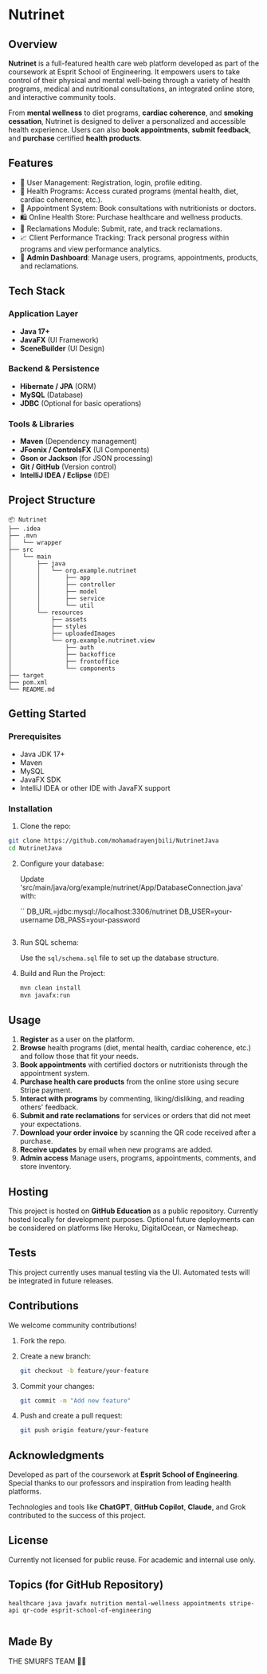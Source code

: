 # Nutrinet

## Overview

**Nutrinet** is a full-featured health care web platform developed as part of the coursework at Esprit School of Engineering.
It empowers users to take control of their physical and mental well-being through a variety of health programs, medical and nutritional consultations, an integrated online store, and interactive community tools.

From **mental wellness** to diet programs, **cardiac coherence**, and **smoking cessation**, Nutrinet is designed to deliver a personalized and accessible health experience. Users can also **book appointments**, **submit feedback**, and **purchase** certified **health products**.


## Features

* 👤 User Management: Registration, login, profile editing.
* 🧘 Health Programs: Access curated programs (mental health, diet, cardiac coherence, etc.).
* 📅 Appointment System: Book consultations with nutritionists or doctors.
* 🛍️ Online Health Store: Purchase healthcare and wellness products.
* 📨 Reclamations Module: Submit, rate, and track reclamations.
* 📈 Client Performance Tracking: Track personal progress within programs and view performance analytics.
* 🔐 **Admin Dashboard**: Manage users, programs, appointments, products, and reclamations.

## Tech Stack

### Application Layer

* **Java 17+**
* **JavaFX** (UI Framework)
* **SceneBuilder** (UI Design)

### Backend & Persistence

* **Hibernate / JPA** (ORM)
* **MySQL** (Database)
* **JDBC** (Optional for basic operations)

### Tools & Libraries

* **Maven** (Dependency management)
* **JFoenix / ControlsFX** (UI Components)
* **Gson or Jackson** (for JSON processing)
* **Git / GitHub** (Version control)
* **IntelliJ IDEA / Eclipse** (IDE)

## Project Structure

```
📦 Nutrinet
├── .idea
├── .mvn
│   └── wrapper
├── src
│   └── main
│       ├── java
│       │   └── org.example.nutrinet
│       │       ├── app
│       │       ├── controller
│       │       ├── model
│       │       ├── service
│       │       └── util
│       └── resources
│           ├── assets
│           ├── styles
│           ├── uploadedImages
│           └── org.example.nutrinet.view
│               ├── auth
│               ├── backoffice
│               ├── frontoffice
│               └── components
├── target
├── pom.xml
└── README.md
```

## Getting Started

### Prerequisites

- Java JDK 17+
- Maven
- MySQL
- JavaFX SDK
- IntelliJ IDEA or other IDE with JavaFX support

### Installation

1. Clone the repo:

```bash
git clone https://github.com/mohamadrayenjbili/NutrinetJava
cd NutrinetJava
```

2. Configure your database:

   Update 'src/main/java/org/example/nutrinet/App/DatabaseConnection.java' with:

   ``
   DB_URL=jdbc:mysql://localhost:3306/nutrinet
   DB_USER=your-username
   DB_PASS=your-password
   ```

3. Run SQL schema:

   Use the `sql/schema.sql` file to set up the database structure.

4. Build and Run the Project:

   ```bash
   mvn clean install
   mvn javafx:run
   ```

## Usage


1. **Register** as a user on the platform.
2. **Browse** health programs (diet, mental health, cardiac coherence, etc.) and follow those that fit your needs.
3. **Book appointments** with certified doctors or nutritionists through the appointment system.
4. **Purchase health care products** from the online store using secure Stripe payment.
5. **Interact with programs** by commenting, liking/disliking, and reading others' feedback.
6. **Submit and rate reclamations** for services or orders that did not meet your expectations.
7. **Download your order invoice** by scanning the QR code received after a purchase.
8. **Receive updates** by email when new programs are added.
9. **Admin access** Manage users, programs, appointments, comments, and store inventory.

## Hosting

This project is hosted on **GitHub Education** as a public repository.
Currently hosted locally for development purposes. Optional future deployments can be considered on platforms like Heroku, DigitalOcean, or Namecheap.

## Tests

This project currently uses manual testing via the UI. Automated tests will be integrated in future releases.



## Contributions

We welcome community contributions!

1. Fork the repo.
2. Create a new branch:

   ```bash
   git checkout -b feature/your-feature
   ```

3. Commit your changes:

   ```bash
   git commit -m "Add new feature"
   ```

4. Push and create a pull request:

   ```bash
   git push origin feature/your-feature
   ```

## Acknowledgments

Developed as part of the coursework at **Esprit School of Engineering**.
Special thanks to our professors and inspiration from leading health platforms.

Technologies and tools like **ChatGPT**, **GitHub Copilot**, **Claude**, and Grok contributed to the success of this project.

## License

Currently not licensed for public reuse. For academic and internal use only.

## Topics (for GitHub Repository)

```
healthcare java javafx nutrition mental-wellness appointments stripe-api qr-code esprit-school-of-engineering


```

## Made By
THE SMURFS TEAM 🧠💪
